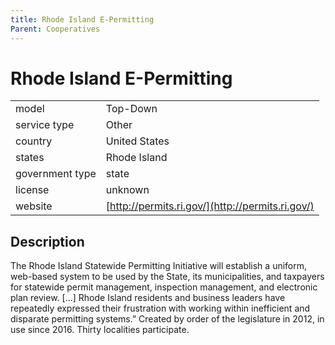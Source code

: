 ```yaml
---
title: Rhode Island E-Permitting
Parent: Cooperatives
---
```


# Rhode Island E-Permitting

|                   |                                          |
|:------------------|:-----------------------------------------|
| model             | Top-Down
| service type      | Other
| country           | United States
| states            | Rhode Island
| government type   | state
| license           | unknown
| website           | [http://permits.ri.gov/](http://permits.ri.gov/)

## Description
The Rhode Island Statewide Permitting Initiative will establish a uniform, web-based system to be used by the State, its municipalities, and taxpayers for statewide permit management, inspection management, and electronic plan review. [...] Rhode Island residents and business leaders have repeatedly expressed their frustration with working within inefficient and disparate permitting systems.” Created by order of the legislature in 2012, in use since 2016. Thirty localities participate.
